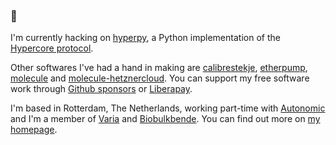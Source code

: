 ### :wave:

I'm currently hacking on [hyperpy](https://github.com/hyperpy), a Python implementation of the [Hypercore protocol](https://hypercore-protocol.org/).

Other softwares I've had a hand in making are [calibrestekje](https://github.com/decentral1se/calibrestekje), [etherpump](https://git.vvvvvvaria.org/varia/etherpump), [molecule](https://github.com/ansible-community/molecule/) and [molecule-hetznercloud](https://github.com/ansible-community/molecule-hetznercloud). You can support my free software work through [Github sponsors](https://github.com/sponsors/decentral1se) or [Liberapay](https://liberapay.com/decentral1se).

I'm based in Rotterdam, The Netherlands, working part-time with [Autonomic]() and I'm a member of [Varia](https://varia.zone/) and [Biobulkbende](https://biobulkbende.org/). You can find out more on [my homepage](https://decentral1.se).
